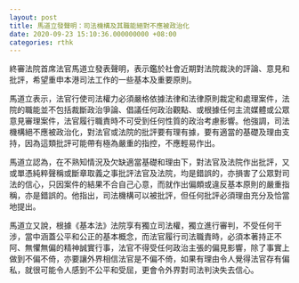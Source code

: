 ```yaml
---
layout: post
title: 馬道立發聲明：司法機構及其職能絕對不應被政治化
date: 2020-09-23 15:10:36.000000000 +08:00
categories: rthk
---
```


終審法院首席法官馬道立發表聲明，表示鑑於社會近期對法院裁決的評論、意見和批評，希望重申本港司法工作的一些基本及重要原則。

馬道立表示，法官行使司法權力必須嚴格依據法律和法律原則裁定和處理案件，法院的職能並不包括裁斷政治爭論、倡議任何政治觀點、或根據任何主流媒體或公眾意見審理案件，法官履行職責時不可受到任何性質的政治考慮影響。他強調，司法機構絕不應被政治化，對法官或法院的批評要有理有據，要有適當的基礎及理由支持，因為這類批評可能帶有極為嚴重的指控，不應輕易作出。

馬道立認為，在不熟知情況及欠缺適當基礎和理由下，對法官及法院作出批評，又或單憑純粹聲稱或斷章取義之事批評法官及法院，均是錯誤的，亦損害了公眾對司法的信心，只因案件的結果不合自己心意，而就作出偏頗或違反基本原則的嚴重指稱，亦是錯誤的。他指出，司法機構可以被批評，但任何批評必須理由充分及恰當地提出。

馬道立又說，根據《基本法》法院享有獨立司法權，獨立進行審判，不受任何干涉，當中涵蓋公平和公正的基本概念，而法官履行司法職責時，必須本著持正不阿、無懼無偏的精神誠實行事，法官不得受任何政治主張的偏見影響，除了事實上做到不偏不倚，亦要讓外界相信法官是不偏不倚，如果有理由令人覺得法官存有偏私，就很可能令人感到不公平和受屈，更會令外界對司法判決失去信心。
